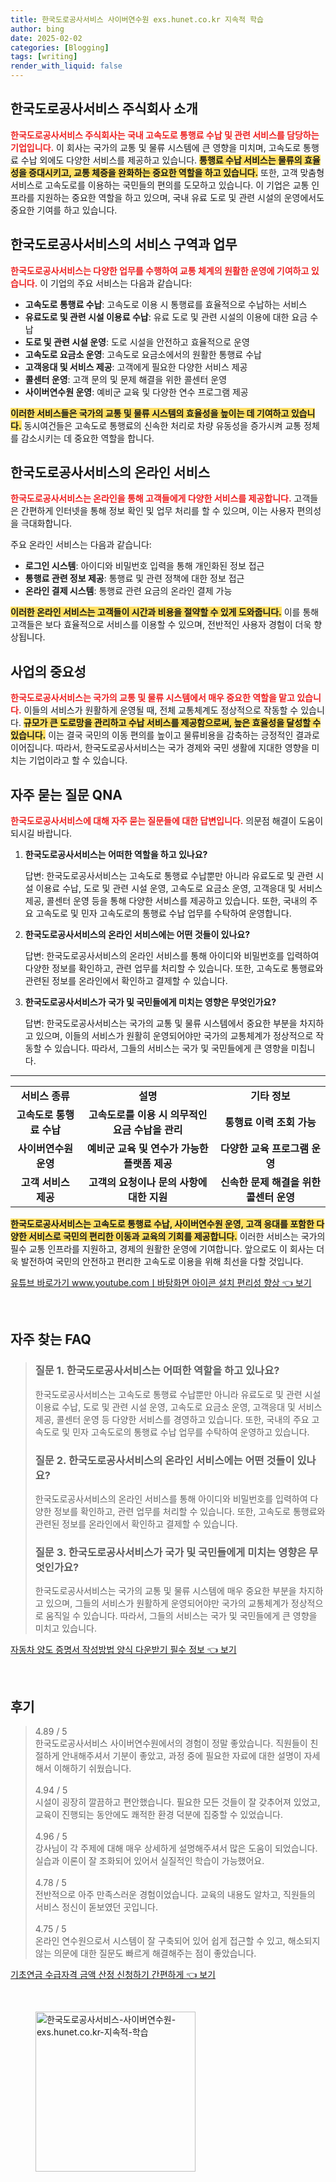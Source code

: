 ```yaml
---
title: 한국도로공사서비스 사이버연수원 exs.hunet.co.kr 지속적 학습
author: bing
date: 2025-02-02
categories: [Blogging]
tags: [writing]
render_with_liquid: false
---
```



<h2 id='한국도로공사서비스_소개'>한국도로공사서비스 주식회사 소개</h2>

<p><b><span style="color: #ee2323;">한국도로공사서비스 주식회사는 국내 고속도로 통행료 수납 및 관련 서비스를 담당하는 기업입니다.</span></b> 이 회사는 국가의 교통 및 물류 시스템에 큰 영향을 미치며, 고속도로 통행료 수납 외에도 다양한 서비스를 제공하고 있습니다. <b><span style="background-color: #ffe066;">통행료 수납 서비스는 물류의 효율성을 증대시키고, 교통 체증을 완화하는 중요한 역할을 하고 있습니다.</span></b> 또한, 고객 맞춤형 서비스로 고속도로를 이용하는 국민들의 편의를 도모하고 있습니다. 이 기업은 교통 인프라를 지원하는 중요한 역할을 하고 있으며, 국내 유료 도로 및 관련 시설의 운영에서도 중요한 기여를 하고 있습니다.</p>

<h2 id='서비스_구역_업무'>한국도로공사서비스의 서비스 구역과 업무</h2>

<p><b><span style="color: #ee2323;">한국도로공사서비스는 다양한 업무를 수행하여 교통 체계의 원활한 운영에 기여하고 있습니다.</span></b> 이 기업의 주요 서비스는 다음과 같습니다:</p>

<ul>
    <li><b>고속도로 통행료 수납</b>: 고속도로 이용 시 통행료를 효율적으로 수납하는 서비스</li>
    <li><b>유료도로 및 관련 시설 이용료 수납</b>: 유료 도로 및 관련 시설의 이용에 대한 요금 수납</li>
    <li><b>도로 및 관련 시설 운영</b>: 도로 시설을 안전하고 효율적으로 운영</li>
    <li><b>고속도로 요금소 운영</b>: 고속도로 요금소에서의 원활한 통행료 수납</li>
    <li><b>고객응대 및 서비스 제공</b>: 고객에게 필요한 다양한 서비스 제공</li>
    <li><b>콜센터 운영</b>: 고객 문의 및 문제 해결을 위한 콜센터 운영</li>
    <li><b>사이버연수원 운영</b>: 예비군 교육 및 다양한 연수 프로그램 제공</li>
</ul>

<p><b><span style="background-color: #ffe066;">이러한 서비스들은 국가의 교통 및 물류 시스템의 효율성을 높이는 데 기여하고 있습니다.</span></b> 동시여건들은 고속도로 통행료의 신속한 처리로 차량 유동성을 증가시켜 교통 정체를 감소시키는 데 중요한 역할을 합니다.</p>

<h2 id='온라인_서비스'>한국도로공사서비스의 온라인 서비스</h2>

<p><b><span style="color: #ee2323;">한국도로공사서비스는 온라인을 통해 고객들에게 다양한 서비스를 제공합니다.</span></b> 고객들은 간편하게 인터넷을 통해 정보 확인 및 업무 처리를 할 수 있으며, 이는 사용자 편의성을 극대화합니다. </p>

<p>주요 온라인 서비스는 다음과 같습니다:</p>

<ul>
    <li><b>로그인 시스템</b>: 아이디와 비밀번호 입력을 통해 개인화된 정보 접근</li>
    <li><b>통행료 관련 정보 제공</b>: 통행료 및 관련 정책에 대한 정보 접근</li>
    <li><b>온라인 결제 시스템</b>: 통행료 관련 요금의 온라인 결제 가능</li>
</ul>

<p><b><span style="background-color: #ffe066;">이러한 온라인 서비스는 고객들이 시간과 비용을 절약할 수 있게 도와줍니다.</span></b> 이를 통해 고객들은 보다 효율적으로 서비스를 이용할 수 있으며, 전반적인 사용자 경험이 더욱 향상됩니다.</p>

<h2 id='사업의_중요성'>사업의 중요성</h2>

<p><b><span style="color: #ee2323;">한국도로공사서비스는 국가의 교통 및 물류 시스템에서 매우 중요한 역할을 맡고 있습니다.</span></b> 이들의 서비스가 원활하게 운영될 때, 전체 교통체계도 정상적으로 작동할 수 있습니다. <b><span style="background-color: #ffe066;">규모가 큰 도로망을 관리하고 수납 서비스를 제공함으로써, 높은 효율성을 달성할 수 있습니다.</span></b> 이는 결국 국민의 이동 편의를 높이고 물류비용을 감축하는 긍정적인 결과로 이어집니다. 따라서, 한국도로공사서비스는 국가 경제와 국민 생활에 지대한 영향을 미치는 기업이라고 할 수 있습니다.</p>

<h2 id='자주_묻는_질문_QNA'>자주 묻는 질문 QNA</h2>

<p><b><span style="color: #ee2323;">한국도로공사서비스에 대해 자주 묻는 질문들에 대한 답변입니다.</span></b> 의문점 해결이 도움이 되시길 바랍니다.</p>

<ol>
    <li><b>한국도로공사서비스는 어떠한 역할을 하고 있나요?</b>
        <p>답변: 한국도로공사서비스는 고속도로 통행료 수납뿐만 아니라 유료도로 및 관련 시설 이용료 수납, 도로 및 관련 시설 운영, 고속도로 요금소 운영, 고객응대 및 서비스 제공, 콜센터 운영 등을 통해 다양한 서비스를 제공하고 있습니다. 또한, 국내의 주요 고속도로 및 민자 고속도로의 통행료 수납 업무를 수탁하여 운영합니다.</p>
    </li>
    <li><b>한국도로공사서비스의 온라인 서비스에는 어떤 것들이 있나요?</b>
        <p>답변: 한국도로공사서비스의 온라인 서비스를 통해 아이디와 비밀번호를 입력하여 다양한 정보를 확인하고, 관련 업무를 처리할 수 있습니다. 또한, 고속도로 통행료와 관련된 정보를 온라인에서 확인하고 결제할 수 있습니다.</p>
    </li>
    <li><b>한국도로공사서비스가 국가 및 국민들에게 미치는 영향은 무엇인가요?</b>
        <p>답변: 한국도로공사서비스는 국가의 교통 및 물류 시스템에서 중요한 부분을 차지하고 있으며, 이들의 서비스가 원활히 운영되어야만 국가의 교통체계가 정상적으로 작동할 수 있습니다. 따라서, 그들의 서비스는 국가 및 국민들에게 큰 영향을 미칩니다.</p>
    </li>
</ol>

<hr />

<table>
    <tr>
        <td style="text-align: center; height: 17px;"><b>서비스 종류</b></td>
        <td style="text-align: center; height: 17px;"><b>설명</b></td>
        <td style="text-align: center; height: 17px;"><b>기타 정보</b></td>
    </tr>
    <tr>
        <td style="text-align: center; height: 17px;"><b>고속도로 통행료 수납</b></td>
        <td style="text-align: center; height: 17px;"><b>고속도로를 이용 시 의무적인 요금 수납을 관리</b></td>
        <td style="text-align: center; height: 17px;"><b>통행료 이력 조회 가능</b></td>
    </tr>
    <tr>
        <td style="text-align: center; height: 17px;"><b>사이버연수원 운영</b></td>
        <td style="text-align: center; height: 17px;"><b>예비군 교육 및 연수가 가능한 플랫폼 제공</b></td>
        <td style="text-align: center; height: 17px;"><b>다양한 교육 프로그램 운영</b></td>
    </tr>
    <tr>
        <td style="text-align: center; height: 17px;"><b>고객 서비스 제공</b></td>
        <td style="text-align: center; height: 17px;"><b>고객의 요청이나 문의 사항에 대한 지원</b></td>
        <td style="text-align: center; height: 17px;"><b>신속한 문제 해결을 위한 콜센터 운영</b></td>
    </tr>
</table>

<p><b><span style="background-color: #ffe066;">한국도로공사서비스는 고속도로 통행료 수납, 사이버연수원 운영, 고객 응대를 포함한 다양한 서비스로 국민의 편리한 이동과 교육의 기회를 제공합니다.</span></b> 이러한 서비스는 국가의 필수 교통 인프라를 지원하고, 경제의 원활한 운영에 기여합니다. 앞으로도 이 회사는 더욱 발전하여 국민의 안전하고 편리한 고속도로 이용을 위해 최선을 다할 것입니다.</p>


<p><a class="click-button" title="유튜브 바로가기 www.youtube.comㅣ바탕화면 아이콘 설치 편리성 향상" href="https://24nara.github.io/posts/%EC%9C%A0%ED%8A%9C%EB%B8%8C-%EB%B0%94%EB%A1%9C%EA%B0%80%EA%B8%B0-www.youtube.com%E3%85%A3%EB%B0%94%ED%83%95%ED%99%94%EB%A9%B4-%EC%95%84%EC%9D%B4%EC%BD%98-%EC%84%A4%EC%B9%98-%ED%8E%B8%EB%A6%AC%EC%84%B1-%ED%96%A5%EC%83%81/" rel="dofollow">유튜브 바로가기 www.youtube.comㅣ바탕화면 아이콘 설치 편리성 향상 👈 보기</a></p><br>
<h2 id='자주_찾는_FAQ'>자주 찾는 FAQ</h2>
<div itemscope="" itemtype="https://schema.org/FAQPage"> 
<blockquote> 
<div itemscope="" itemprop="mainEntity" itemtype="https://schema.org/Question"> 
<h3 itemprop="name">질문 1. 한국도로공사서비스는 어떠한 역할을 하고 있나요?</h3> 
<div itemscope="" itemprop="acceptedAnswer" itemtype="https://schema.org/Answer"> 
<span itemprop="text"> 
<p>한국도로공사서비스는 고속도로 통행료 수납뿐만 아니라 유료도로 및 관련 시설 이용료 수납, 도로 및 관련 시설 운영, 고속도로 요금소 운영, 고객응대 및 서비스 제공, 콜센터 운영 등 다양한 서비스를 경영하고 있습니다. 또한, 국내의 주요 고속도로 및 민자 고속도로의 통행료 수납 업무를 수탁하여 운영하고 있습니다.</p> 
</span> 
</div> 
</div> 

<div itemscope="" itemprop="mainEntity" itemtype="https://schema.org/Question"> 
<h3 itemprop="name">질문 2. 한국도로공사서비스의 온라인 서비스에는 어떤 것들이 있나요?</h3> 
<div itemscope="" itemprop="acceptedAnswer" itemtype="https://schema.org/Answer"> 
<span itemprop="text"> 
<p>한국도로공사서비스의 온라인 서비스를 통해 아이디와 비밀번호를 입력하여 다양한 정보를 확인하고, 관련 업무를 처리할 수 있습니다. 또한, 고속도로 통행료와 관련된 정보를 온라인에서 확인하고 결제할 수 있습니다.</p> 
</span> 
</div> 
</div> 

<div itemscope="" itemprop="mainEntity" itemtype="https://schema.org/Question"> 
<h3 itemprop="name">질문 3. 한국도로공사서비스가 국가 및 국민들에게 미치는 영향은 무엇인가요?</h3> 
<div itemscope="" itemprop="acceptedAnswer" itemtype="https://schema.org/Answer"> 
<span itemprop="text"> 
<p>한국도로공사서비스는 국가의 교통 및 물류 시스템에 매우 중요한 부분을 차지하고 있으며, 그들의 서비스가 원활하게 운영되어야만 국가의 교통체계가 정상적으로 움직일 수 있습니다. 따라서, 그들의 서비스는 국가 및 국민들에게 큰 영향을 미치고 있습니다.</p> 
</span> 
</div> 
</div> 

</blockquote> 
</div>
<p><a class="click-button" title="자동차 양도 증명서 작성방법 양식 다운받기 필수 정보" href="https://24nara.github.io/posts/%EC%9E%90%EB%8F%99%EC%B0%A8-%EC%96%91%EB%8F%84-%EC%A6%9D%EB%AA%85%EC%84%9C-%EC%9E%91%EC%84%B1%EB%B0%A9%EB%B2%95-%EC%96%91%EC%8B%9D-%EB%8B%A4%EC%9A%B4%EB%B0%9B%EA%B8%B0-%ED%95%84%EC%88%98-%EC%A0%95%EB%B3%B4/" rel="dofollow">자동차 양도 증명서 작성방법 양식 다운받기 필수 정보 👈 보기</a></p><br>
<h2 id='후기'>후기</h2>
<div itemscope itemtype="https://schema.org/Product">
  <blockquote>
  <div itemprop="review" itemscope itemtype="https://schema.org/Review">
      <div itemprop="reviewRating" itemscope itemtype="https://schema.org/Rating"> <span itemprop="ratingValue">4.89</span> / <span itemprop="bestRating">5</span> </div>
      <span itemprop="reviewBody">한국도로공사서비스 사이버연수원에서의 경험이 정말 좋았습니다. 직원들이 친절하게 안내해주셔서 기분이 좋았고, 과정 중에 필요한 자료에 대한 설명이 자세해서 이해하기 쉬웠습니다.</span>
  </div>
  <br>
  <div itemprop="review" itemscope itemtype="https://schema.org/Review">
      <div itemprop="reviewRating" itemscope itemtype="https://schema.org/Rating"> <span itemprop="ratingValue">4.94</span> / <span itemprop="bestRating">5</span> </div>
      <span itemprop="reviewBody">시설이 굉장히 깔끔하고 편안했습니다. 필요한 모든 것들이 잘 갖추어져 있었고, 교육이 진행되는 동안에도 쾌적한 환경 덕분에 집중할 수 있었습니다.</span>
  </div>
  <br>
  <div itemprop="review" itemscope itemtype="https://schema.org/Review">
      <div itemprop="reviewRating" itemscope itemtype="https://schema.org/Rating"> <span itemprop="ratingValue">4.96</span> / <span itemprop="bestRating">5</span> </div>
      <span itemprop="reviewBody">강사님이 각 주제에 대해 매우 상세하게 설명해주셔서 많은 도움이 되었습니다. 실습과 이론이 잘 조화되어 있어서 실질적인 학습이 가능했어요.</span>
  </div>
  <br>
  <div itemprop="review" itemscope itemtype="https://schema.org/Review">
      <div itemprop="reviewRating" itemscope itemtype="https://schema.org/Rating"> <span itemprop="ratingValue">4.78</span> / <span itemprop="bestRating">5</span> </div>
      <span itemprop="reviewBody">전반적으로 아주 만족스러운 경험이었습니다. 교육의 내용도 알차고, 직원들의 서비스 정신이 돋보였던 곳입니다.</span>
  </div>
  <br>
  <div itemprop="review" itemscope itemtype="https://schema.org/Review">
      <div itemprop="reviewRating" itemscope itemtype="https://schema.org/Rating"> <span itemprop="ratingValue">4.75</span> / <span itemprop="bestRating">5</span> </div>
      <span itemprop="reviewBody">온라인 연수원으로서 시스템이 잘 구축되어 있어 쉽게 접근할 수 있고, 해소되지 않는 의문에 대한 질문도 빠르게 해결해주는 점이 좋았습니다.</span>
  </div>
  </blockquote>
</div>
<p><a class="click-button" title="기초연금 수급자격 금액 산정 신청하기 간편하게" href="https://24nara.github.io/posts/%EA%B8%B0%EC%B4%88%EC%97%B0%EA%B8%88-%EC%88%98%EA%B8%89%EC%9E%90%EA%B2%A9-%EA%B8%88%EC%95%A1-%EC%82%B0%EC%A0%95-%EC%8B%A0%EC%B2%AD%ED%95%98%EA%B8%B0-%EA%B0%84%ED%8E%B8%ED%95%98%EA%B2%8C/" rel="dofollow">기초연금 수급자격 금액 산정 신청하기 간편하게 👈 보기</a></p><br>
<figure class="image"><img src="https://24nara.github.io/assets/img/thumbnail/한국도로공사서비스-사이버연수원-exs.hunet.co.kr-지속적-학습.webp" alt="한국도로공사서비스-사이버연수원-exs.hunet.co.kr-지속적-학습" width="256" height="256"></figure>